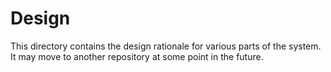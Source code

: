 # Design

This directory contains the design rationale for various parts of the system. It may move to another repository at some point in the future.
